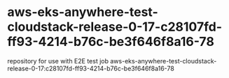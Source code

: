# aws-eks-anywhere-test-cloudstack-release-0-17-c28107fd-ff93-4214-b76c-be3f646f8a16-78
repository for use with E2E test job aws-eks-anywhere-test-cloudstack-release-0-17:c28107fd-ff93-4214-b76c-be3f646f8a16-78
